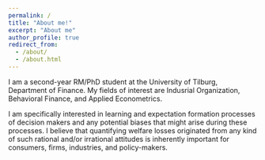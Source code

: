 ```yaml
---
permalink: /
title: "About me!"
excerpt: "About me"
author_profile: true
redirect_from: 
  - /about/
  - /about.html
---
```


I am a second-year RM/PhD student at the University of Tilburg, Department of Finance. My fields of interest are Indusrial Organization, Behavioral Finance, and Applied Econometrics. 

I am specifically interested in learning and expectation formation processes of decision makers and any potential biases that might arise during these processes. I believe that quantifying welfare losses originated from any kind of such rational and/or irrational attitudes is inherently important for consumers, firms, industries, and policy-makers.


